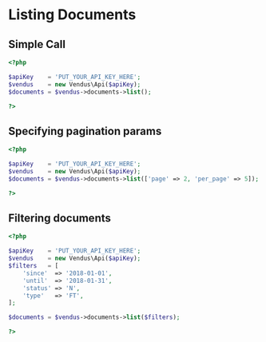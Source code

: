 # Listing Documents

## Simple Call

```php
<?php

$apiKey    = 'PUT_YOUR_API_KEY_HERE';
$vendus    = new Vendus\Api($apiKey);
$documents = $vendus->documents->list();

?>
```

## Specifying pagination params

```php
<?php

$apiKey    = 'PUT_YOUR_API_KEY_HERE';
$vendus    = new Vendus\Api($apiKey);
$documents = $vendus->documents->list(['page' => 2, 'per_page' => 5]);

?>
```

## Filtering documents

```php
<?php

$apiKey    = 'PUT_YOUR_API_KEY_HERE';
$vendus    = new Vendus\Api($apiKey);
$filters   = [
    'since'  => '2018-01-01',
    'until'  => '2018-01-31',
    'status' => 'N',
    'type'   => 'FT',
];

$documents = $vendus->documents->list($filters);

?>
```